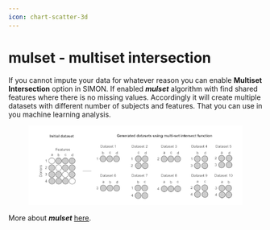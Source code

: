```yaml
---
icon: chart-scatter-3d
---
```


# mulset - multiset intersection

If you cannot impute your data for whatever reason you can enable **Multiset Intersection** option in SIMON. If enabled _**mulset**_ algorithm with find shared features where there is no missing values. Accordingly it will create multiple datasets with different number of subjects and features. That you can use in you machine learning analysis.

<figure><img src="../../../.gitbook/assets/mulset.png" alt=""><figcaption></figcaption></figure>

More about _**mulset**_ [here](https://cran.r-project.org/web/packages/mulset/index.html).
